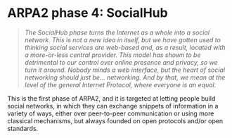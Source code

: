 ARPA2 phase 4: SocialHub
========================

>   *The SocialHub phase turns the Internet as a whole into a social network.
>   This is not a new idea in itself, but we have gotten used to thinking
>   social services are web-based and, as a result, located with a more-or-less
>   central provider.  This model has shown to be detrimental to our control
>   over online presence and privacy, so we turn it around.  Nobody minds a
>   web interface, but the heart of social networking should just be...
>   networking.  And by that, we mean at the level of the general
>   Internet Protocol, where everyone is an equal.*

This is the first phase of ARPA2, and it is targeted at letting people
build social networks, in which they can exchange snippets of information
in a variety of ways, either over peer-to-peer communication or using more
classical mechanisms, but always founded on open protocols and/or open
standards.

